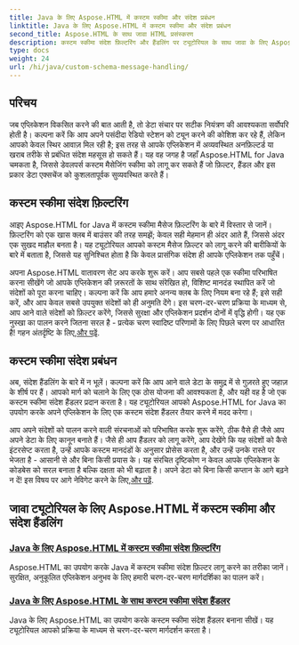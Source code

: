 ```yaml
---
title: Java के लिए Aspose.HTML में कस्टम स्कीमा और संदेश प्रबंधन
linktitle: Java के लिए Aspose.HTML में कस्टम स्कीमा और संदेश प्रबंधन
second_title: Aspose.HTML के साथ जावा HTML प्रसंस्करण
description: कस्टम स्कीमा संदेश फ़िल्टरिंग और हैंडलिंग पर ट्यूटोरियल के साथ जावा के लिए Aspose.HTML में महारत हासिल करने का तरीका जानें। अनुकूलित एप्लिकेशन बनाना शुरू करें।
type: docs
weight: 24
url: /hi/java/custom-schema-message-handling/
---
```

## परिचय

जब एप्लिकेशन विकसित करने की बात आती है, तो डेटा संचार पर सटीक नियंत्रण की आवश्यकता सर्वोपरि होती है। कल्पना करें कि आप अपने पसंदीदा रेडियो स्टेशन को ट्यून करने की कोशिश कर रहे हैं, लेकिन आपको केवल स्थिर आवाज़ मिल रही है; इस तरह से आपके एप्लिकेशन में अव्यवस्थित अनफ़िल्टर्ड या खराब तरीके से प्रबंधित संदेश महसूस हो सकते हैं। यह वह जगह है जहाँ Aspose.HTML for Java चमकता है, जिससे डेवलपर्स कस्टम मैसेजिंग स्कीमा को लागू कर सकते हैं जो फ़िल्टर, हैंडल और इस प्रकार डेटा एक्सचेंज को कुशलतापूर्वक सुव्यवस्थित करते हैं।

## कस्टम स्कीमा संदेश फ़िल्टरिंग

आइए Aspose.HTML for Java में कस्टम स्कीमा मैसेज फ़िल्टरिंग के बारे में विस्तार से जानें। फ़िल्टरिंग को एक खास क्लब में बाउंसर की तरह समझें; केवल सही मेहमान ही अंदर आते हैं, जिससे अंदर एक सुखद माहौल बनता है। यह ट्यूटोरियल आपको कस्टम मैसेज फ़िल्टर को लागू करने की बारीकियों के बारे में बताता है, जिससे यह सुनिश्चित होता है कि केवल प्रासंगिक संदेश ही आपके एप्लिकेशन तक पहुँचें।

 अपना Aspose.HTML वातावरण सेट अप करके शुरू करें। आप सबसे पहले एक स्कीमा परिभाषित करना सीखेंगे जो आपके एप्लिकेशन की ज़रूरतों के साथ संरेखित हो, विशिष्ट मानदंड स्थापित करें जो संदेशों को पूरा करना चाहिए। कल्पना करें कि आप हमारे अनन्य क्लब के लिए नियम बना रहे हैं; इसे सही करें, और आप केवल सबसे उपयुक्त संदेशों को ही अनुमति देंगे। इस चरण-दर-चरण प्रक्रिया के माध्यम से, आप आने वाले संदेशों को फ़िल्टर करेंगे, जिससे सुरक्षा और एप्लिकेशन प्रदर्शन दोनों में वृद्धि होगी। यह एक नुस्खा का पालन करने जितना सरल है - प्रत्येक चरण स्वादिष्ट परिणामों के लिए पिछले चरण पर आधारित है! गहन अंतर्दृष्टि के लिए,[और पढ़ें](./custom-schema-message-filter/).

## कस्टम स्कीमा संदेश प्रबंधन

अब, संदेश हैंडलिंग के बारे में न भूलें। कल्पना करें कि आप आने वाले डेटा के समुद्र में से गुज़रते हुए जहाज़ के शीर्ष पर हैं। आपको मार्ग को चलाने के लिए एक ठोस योजना की आवश्यकता है, और यही वह है जो एक कस्टम स्कीमा संदेश हैंडलर प्रदान करता है। यह ट्यूटोरियल आपको Aspose.HTML for Java का उपयोग करके अपने एप्लिकेशन के लिए एक कस्टम संदेश हैंडलर तैयार करने में मदद करेगा।

 आप अपने संदेशों को पालन करने वाली संरचनाओं को परिभाषित करके शुरू करेंगे, ठीक वैसे ही जैसे आप अपने डेटा के लिए कानून बनाते हैं। जैसे ही आप हैंडलर को लागू करेंगे, आप देखेंगे कि यह संदेशों को कैसे इंटरसेप्ट करता है, उन्हें आपके कस्टम मानदंडों के अनुसार प्रोसेस करता है, और उन्हें उनके रास्ते पर भेजता है - आसानी से और बिना किसी प्रयास के। यह संरचित दृष्टिकोण न केवल आपके एप्लिकेशन के कोडबेस को सरल बनाता है बल्कि दक्षता को भी बढ़ाता है। अपने डेटा को बिना किसी कप्तान के आगे बढ़ने न दें! इस विषय पर आगे नेविगेट करने के लिए,[और पढ़ें](./custom-schema-message-handler/).

## जावा ट्यूटोरियल के लिए Aspose.HTML में कस्टम स्कीमा और संदेश हैंडलिंग
### [Java के लिए Aspose.HTML में कस्टम स्कीमा संदेश फ़िल्टरिंग](./custom-schema-message-filter/)
Aspose.HTML का उपयोग करके Java में कस्टम स्कीमा संदेश फ़िल्टर लागू करने का तरीका जानें। सुरक्षित, अनुकूलित एप्लिकेशन अनुभव के लिए हमारी चरण-दर-चरण मार्गदर्शिका का पालन करें।
### [Java के लिए Aspose.HTML के साथ कस्टम स्कीमा संदेश हैंडलर](./custom-schema-message-handler/)
Java के लिए Aspose.HTML का उपयोग करके कस्टम स्कीमा संदेश हैंडलर बनाना सीखें। यह ट्यूटोरियल आपको प्रक्रिया के माध्यम से चरण-दर-चरण मार्गदर्शन करता है।